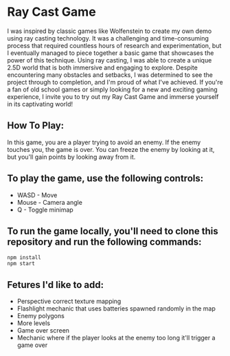 # Ray Cast Game
I was inspired by classic games like Wolfenstein to create my own demo using ray casting technology. It was a challenging and time-consuming process that required countless hours of research and experimentation, but I eventually managed to piece together a basic game that showcases the power of this technique. Using ray casting, I was able to create a unique 2.5D world that is both immersive and engaging to explore. Despite encountering many obstacles and setbacks, I was determined to see the project through to completion, and I'm proud of what I've achieved. If you're a fan of old school games or simply looking for a new and exciting gaming experience, I invite you to try out my Ray Cast Game and immerse yourself in its captivating world!

## How To Play:
In this game, you are a player trying to avoid an enemy. If the enemy touches you, the game is over. You can freeze the enemy by looking at it, but you'll gain points by looking away from it.

## To play the game, use the following controls:

- WASD - Move </br>
- Mouse - Camera angle </br>
- Q - Toggle minimap </br>

## To run the game locally, you'll need to clone this repository and run the following commands:

``` mySQL
npm install
npm start
```

## Fetures I'd like to add:
- Perspective correct texture mapping
- Flashlight mechanic that uses batteries spawned randomly in the map
- Enemy polygons
- More levels
- Game over screen
- Mechanic where if the player looks at the enemy too long it'll trigger a game over
